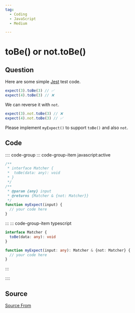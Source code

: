 ```yaml
---
tag:
  - Coding
  - JavaScript
  - Medium

---
```

  
# toBe() or not.toBe()

## Question
Here are some simple [Jest](https://jestjs.io/docs/expect#expectvalue) test code.

```js
expect(3).toBe(3) // ✅
expect(4).toBe(3) // ❌
```

We can reverse it with `not`.

```js
expect(3).not.toBe(3) // ❌
expect(4).not.toBe(3) // ✅
```

Please implement `myExpect()` to support `toBe()` and also `not`.

## Code
:::: code-group
::: code-group-item javascript:active
```javascript
/**
 * interface Matcher {
 *  toBe(data: any): void
 * }
 */
/**
 * @param {any} input
 * @returns {Matcher & {not: Matcher}}
 */
function myExpect(input) {
  // your code here
}
```
:::
    ::: code-group-item typescript
```typescript
interface Matcher {
  toBe(data: any): void
}

function myExpect(input: any): Matcher & {not: Matcher} {
  // your code here
}
```
:::
    
::::



##  Source
[Source From](https://bigfrontend.dev/problem/jest-assertion)

  